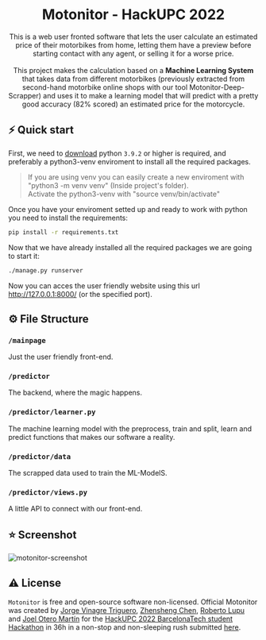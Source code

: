 <h1 align="center">
  Motonitor - HackUPC 2022
</h1>

<p align="center">This is a web user fronted software that lets the user calculate an estimated price of their motorbikes from home, letting them have a preview before starting contact with any agent, or selling it for a worse price. <br><br>This project makes the calculation based on a <b>Machine Learning System</b> that takes data from different motorbikes (previously extracted from second-hand motorbike online shops with our tool Motonitor-Deep-Scrapper) and uses it to make a learning model that will predict with a pretty good accuracy (82% scored) an estimated price for the motorcycle.</p>

## ⚡️ Quick start

First, we need to [download](https://www.python.org/downloads/) python `3.9.2` or higher is required, and preferably a python3-venv enviroment to install all the required packages.  

> If you are using venv you can easily create a new enviroment with "python3 -m venv venv" (Inside project's folder). <br>
> Activate the python3-venv with "source venv/bin/activate"

Once you have your enviroment setted up and ready to work with python you need to install the requirements:

```bash
pip install -r requirements.txt
```

Now that we have already installed all the required packages we are going to start it:
```bash
./manage.py runserver
```

Now you can acces the user friendly website using this url http://127.0.0.1:8000/ (or the specified port).

## ⚙️ File Structure

### `/mainpage`

Just the user friendly front-end.

### `/predictor`

The backend, where the magic happens.

### `/predictor/learner.py`

The machine learning model with the preprocess, train and split, learn and predict functions that makes our software a reality.

### `/predictor/data`

The scrapped data used to train the ML-ModelS.

### `/predictor/views.py`

A little API to connect with our front-end.

## ⭐️ Screenshot
![motonitor-screenshot](https://i.imgur.com/2W8yzeK.png)

## ⚠️ License

`Motonitor` is free and open-source software non-licensed. Official Motonitor was created by [Jorge Vinagre Triguero](https://github.com/jorgec444), [Zhensheng Chen](https://github.com/kurohaka), [Roberto Lupu](https://github.com/Robertolupu) and [Joel Otero Martín](https://github.com/werogg) for the [HackUPC 2022 BarcelonaTech student Hackathon](https://hackupc-2022.devpost.com) in 36h in a non-stop and non-sleeping rush submitted [here](https://devpost.com/software/motinator?ref_content=my-projects-tab&ref_feature=my_projects).

